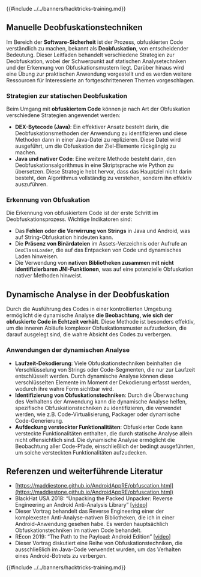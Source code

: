 {{#include ../../banners/hacktricks-training.md}}

## Manuelle **Deobfuskationstechniken**

Im Bereich der **Software-Sicherheit** ist der Prozess, obfuskierten Code verständlich zu machen, bekannt als **Deobfuskation**, von entscheidender Bedeutung. Dieser Leitfaden behandelt verschiedene Strategien zur Deobfuskation, wobei der Schwerpunkt auf statischen Analysetechniken und der Erkennung von Obfuskationsmustern liegt. Darüber hinaus wird eine Übung zur praktischen Anwendung vorgestellt und es werden weitere Ressourcen für Interessierte an fortgeschritteneren Themen vorgeschlagen.

### **Strategien zur statischen Deobfuskation**

Beim Umgang mit **obfuskiertem Code** können je nach Art der Obfuskation verschiedene Strategien angewendet werden:

- **DEX-Bytecode (Java)**: Ein effektiver Ansatz besteht darin, die Deobfuskationsmethoden der Anwendung zu identifizieren und diese Methoden dann in einer Java-Datei zu replizieren. Diese Datei wird ausgeführt, um die Obfuskation der Ziel-Elemente rückgängig zu machen.
- **Java und nativer Code**: Eine weitere Methode besteht darin, den Deobfuskationsalgorithmus in eine Skriptsprache wie Python zu übersetzen. Diese Strategie hebt hervor, dass das Hauptziel nicht darin besteht, den Algorithmus vollständig zu verstehen, sondern ihn effektiv auszuführen.

### **Erkennung von Obfuskation**

Die Erkennung von obfuskiertem Code ist der erste Schritt im Deobfuskationsprozess. Wichtige Indikatoren sind:

- Das **Fehlen oder die Verwirrung von Strings** in Java und Android, was auf String-Obfuskation hindeuten kann.
- Die **Präsenz von Binärdateien** im Assets-Verzeichnis oder Aufrufe an `DexClassLoader`, die auf das Entpacken von Code und dynamisches Laden hinweisen.
- Die Verwendung von **nativen Bibliotheken zusammen mit nicht identifizierbaren JNI-Funktionen**, was auf eine potenzielle Obfuskation nativer Methoden hinweist.

## **Dynamische Analyse in der Deobfuskation**

Durch die Ausführung des Codes in einer kontrollierten Umgebung ermöglicht die dynamische Analyse **die Beobachtung, wie sich der obfuskierte Code in Echtzeit verhält**. Diese Methode ist besonders effektiv, um die inneren Abläufe komplexer Obfuskationsmuster aufzudecken, die darauf ausgelegt sind, die wahre Absicht des Codes zu verbergen.

### **Anwendungen der dynamischen Analyse**

- **Laufzeit-Dekodierung**: Viele Obfuskationstechniken beinhalten die Verschlüsselung von Strings oder Code-Segmenten, die nur zur Laufzeit entschlüsselt werden. Durch dynamische Analyse können diese verschlüsselten Elemente im Moment der Dekodierung erfasst werden, wodurch ihre wahre Form sichtbar wird.
- **Identifizierung von Obfuskationstechniken**: Durch die Überwachung des Verhaltens der Anwendung kann die dynamische Analyse helfen, spezifische Obfuskationstechniken zu identifizieren, die verwendet werden, wie z.B. Code-Virtualisierung, Packager oder dynamische Code-Generierung.
- **Aufdeckung versteckter Funktionalitäten**: Obfuskierter Code kann versteckte Funktionalitäten enthalten, die durch statische Analyse allein nicht offensichtlich sind. Die dynamische Analyse ermöglicht die Beobachtung aller Code-Pfade, einschließlich der bedingt ausgeführten, um solche versteckten Funktionalitäten aufzudecken.

## Referenzen und weiterführende Literatur

- [https://maddiestone.github.io/AndroidAppRE/obfuscation.html](https://maddiestone.github.io/AndroidAppRE/obfuscation.html)
- BlackHat USA 2018: “Unpacking the Packed Unpacker: Reverse Engineering an Android Anti-Analysis Library” \[[video](https://www.youtube.com/watch?v=s0Tqi7fuOSU)]
- Dieser Vortrag behandelt das Reverse Engineering einer der komplexesten Anti-Analyse-nativen Bibliotheken, die ich in einer Android-Anwendung gesehen habe. Es werden hauptsächlich Obfuskationstechniken im nativen Code behandelt.
- REcon 2019: “The Path to the Payload: Android Edition” \[[video](https://recon.cx/media-archive/2019/Session.005.Maddie_Stone.The_path_to_the_payload_Android_Edition-J3ZnNl2GYjEfa.mp4)]
- Dieser Vortrag diskutiert eine Reihe von Obfuskationstechniken, die ausschließlich im Java-Code verwendet wurden, um das Verhalten eines Android-Botnets zu verbergen.

{{#include ../../banners/hacktricks-training.md}}

